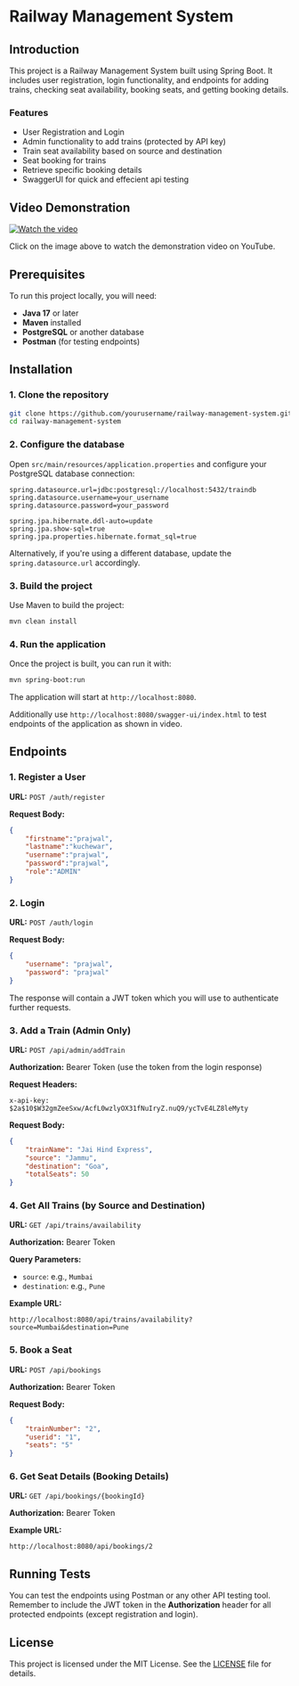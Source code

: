 # Railway Management System

## Introduction

This project is a Railway Management System built using Spring Boot. It includes user registration, login functionality, and endpoints for adding trains, checking seat availability, booking seats, and getting booking details.

### Features

- User Registration and Login
- Admin functionality to add trains (protected by API key)
- Train seat availability based on source and destination
- Seat booking for trains
- Retrieve specific booking details
- SwaggerUI for quick and effecient api testing


## Video Demonstration

[![Watch the video](https://img.youtube.com/vi/S-ffdtP5Owg/0.jpg)](https://youtu.be/S-ffdtP5Owg)

Click on the image above to watch the demonstration video on YouTube.
## Prerequisites

To run this project locally, you will need:

- **Java 17** or later
- **Maven** installed
- **PostgreSQL** or another database
- **Postman** (for testing endpoints)

## Installation

### 1. Clone the repository

```bash
git clone https://github.com/yourusername/railway-management-system.git
cd railway-management-system
```

### 2. Configure the database

Open `src/main/resources/application.properties` and configure your PostgreSQL database connection:

```properties
spring.datasource.url=jdbc:postgresql://localhost:5432/traindb
spring.datasource.username=your_username
spring.datasource.password=your_password

spring.jpa.hibernate.ddl-auto=update
spring.jpa.show-sql=true
spring.jpa.properties.hibernate.format_sql=true
```

Alternatively, if you're using a different database, update the `spring.datasource.url` accordingly.

### 3. Build the project

Use Maven to build the project:

```bash
mvn clean install
```

### 4. Run the application

Once the project is built, you can run it with:

```bash
mvn spring-boot:run
```

The application will start at `http://localhost:8080`.

Additionally use `http://localhost:8080/swagger-ui/index.html` to test endpoints of the application as shown in video.

## Endpoints

### 1. Register a User

**URL:** `POST /auth/register`

**Request Body:**

```json
{
    "firstname":"prajwal",
    "lastname":"kuchewar",
    "username":"prajwal",
    "password":"prajwal",
    "role":"ADMIN"
}
```

### 2. Login

**URL:** `POST /auth/login`

**Request Body:**

```json
{
    "username": "prajwal",
    "password": "prajwal"
}
```

The response will contain a JWT token which you will use to authenticate further requests.

### 3. Add a Train (Admin Only)

**URL:** `POST /api/admin/addTrain`

**Authorization:** Bearer Token (use the token from the login response)

**Request Headers:**

```plaintext
x-api-key: $2a$10$W32gmZeeSxw/AcfL0wzlyOX31fNuIryZ.nuQ9/ycTvE4LZ8leMyty
```

**Request Body:**

```json
{
    "trainName": "Jai Hind Express",
    "source": "Jammu",
    "destination": "Goa",
    "totalSeats": 50
}
```

### 4. Get All Trains (by Source and Destination)

**URL:** `GET /api/trains/availability`

**Authorization:** Bearer Token

**Query Parameters:**

- `source`: e.g., `Mumbai`
- `destination`: e.g., `Pune`

**Example URL:**

```plaintext
http://localhost:8080/api/trains/availability?source=Mumbai&destination=Pune
```

### 5. Book a Seat

**URL:** `POST /api/bookings`

**Authorization:** Bearer Token

**Request Body:**

```json
{
    "trainNumber": "2",
    "userid": "1",
    "seats": "5"
}
```

### 6. Get Seat Details (Booking Details)

**URL:** `GET /api/bookings/{bookingId}`

**Authorization:** Bearer Token

**Example URL:**

```plaintext
http://localhost:8080/api/bookings/2
```

## Running Tests

You can test the endpoints using Postman or any other API testing tool. Remember to include the JWT token in the **Authorization** header for all protected endpoints (except registration and login).

## License

This project is licensed under the MIT License. See the [LICENSE](LICENSE) file for details.
